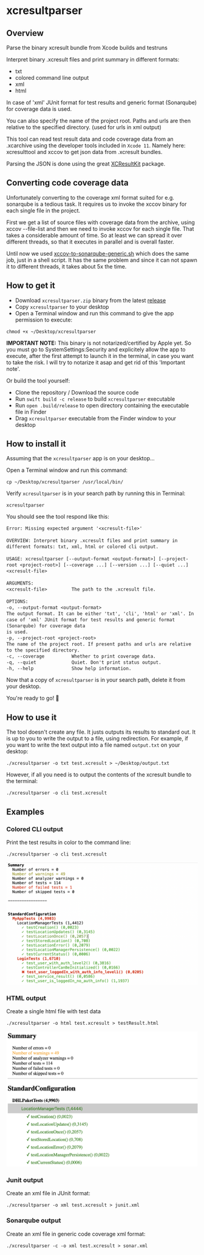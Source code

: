 # xcresultparser

## Overview
Parse the binary xcresult bundle from Xcode builds and testruns

Interpret binary .xcresult files and print summary in different formats:
- txt
- colored command line output
- xml
- html

In case of 'xml' JUnit format for test results and generic format (Sonarqube) for coverage data is used.

You can also specify the name of the project root. Paths and urls are then relative to the specified directory. (used for urls in xml output)

This tool can read test result data and code coverage data from an .xcarchive using the developer tools included in `Xcode 11`. Namely here: xcresulttool and xccov to get json data from .xcresult bundles.

Parsing the JSON is done using the great [XCResultKit](https://github.com/davidahouse/XCResultKit) package.

## Converting code coverage data
Unfortunately converting to the coverage xml format suited for e.g. sonarqube is a tedious task.
It requires us to invoke the xccov binary for each single file in the project.

First we get a list of source files with coverage data from the archive, using xccov --file-list
and then we need to invoke xccov for each single file. That takes a considerable amount of time.
So at least we can spread it over different threads, so that it executes in parallel and is overall faster.

Until now we used [xccov-to-sonarqube-generic.sh]( https://github.com/SonarSource/sonar-scanning-examples/blob/master/swift-coverage/swift-coverage-example/xccov-to-sonarqube-generic.sh)
which does the same job, just in a shell script. It has the same problem
and since it can not spawn it to different threads, it takes about 5x the time.

## How to get it
- Download `xcresultparser.zip` binary from the latest [release](https://github.com/a7ex/xcresultparser/releases/latest)
- Copy `xcresultparser` to your desktop
- Open a Terminal window and run this command to give the app permission to execute:

```
chmod +x ~/Desktop/xcresultparser
```
**IMPORTANT NOTE:** This binary is not notarized/certified by Apple yet. So you must go to SystemSettings:Security and explicitely allow the app to execute, after the first attempt to launch it in the terminal, in case you want to take the risk. I will try to notarize it asap and get rid of this 'Important note'.


Or build the tool yourself:

- Clone the repository / Download the source code
- Run `swift build -c release` to build `xcresultparser` executable
- Run `open .build/release` to open directory containing the executable file in Finder
- Drag `xcresultparser` executable from the Finder window to your desktop

## How to install it
Assuming that the `xcresultparser` app is on your desktop…

Open a Terminal window and run this command:
```
cp ~/Desktop/xcresultparser /usr/local/bin/
```
Verify `xcresultparser` is in your search path by running this in Terminal:
```
xcresultparser
```
You should see the tool respond like this:
```
Error: Missing expected argument '<xcresult-file>'

OVERVIEW: Interpret binary .xcresult files and print summary in different formats: txt, xml, html or colored cli output.

USAGE: xcresultparser [--output-format <output-format>] [--project-root <project-root>] [--coverage ...] [--version ...] [--quiet ...] <xcresult-file>

ARGUMENTS:
<xcresult-file>         The path to the .xcresult file. 

OPTIONS:
-o, --output-format <output-format>
The output format. It can be either 'txt', 'cli', 'html' or 'xml'. In case of 'xml' JUnit format for test results and generic format (Sonarqube) for coverage data
is used. 
-p, --project-root <project-root>
The name of the project root. If present paths and urls are relative to the specified directory. 
-c, --coverage          Whether to print coverage data.
-q, --quiet             Quiet. Don't print status output. 
-h, --help              Show help information.
```
Now that a copy of `xcresultparser` is in your search path, delete it from your desktop.

You're ready to go! 🎉

## How to use it
The tool doesn't create any file. It justs outputs its results to standard out. It is up to you to write the output to a file, using redirection.
For example, if you want to write the text output into a file named `output.txt` on your desktop:
```
./xcresultparser -o txt test.xcresult > ~/Desktop/output.txt
```
However, if all you need is to output the contents of the xcresult bundle to the terminal:
```
./xcresultparser -o cli test.xcresult
```

## Examples
### Colored CLI output
Print the test results in color to the command line:
```
./xcresultparser -o cli test.xcresult
```
![Colored command line output](images/cliColor.png)

### HTML output
Create a single html file with test data
```
./xcresultparser -o html test.xcresult > testResult.html
```
![Interactive single page HTML file](images/testResultHTML.png)

### Junit output
Create an xml file in JUnit format:
```
./xcresultparser -o xml test.xcresult > junit.xml
```

### Sonarqube output
Create an xml file in generic code coverage xml format:
```
./xcresultparser -c -o xml test.xcresult > sonar.xml
```
